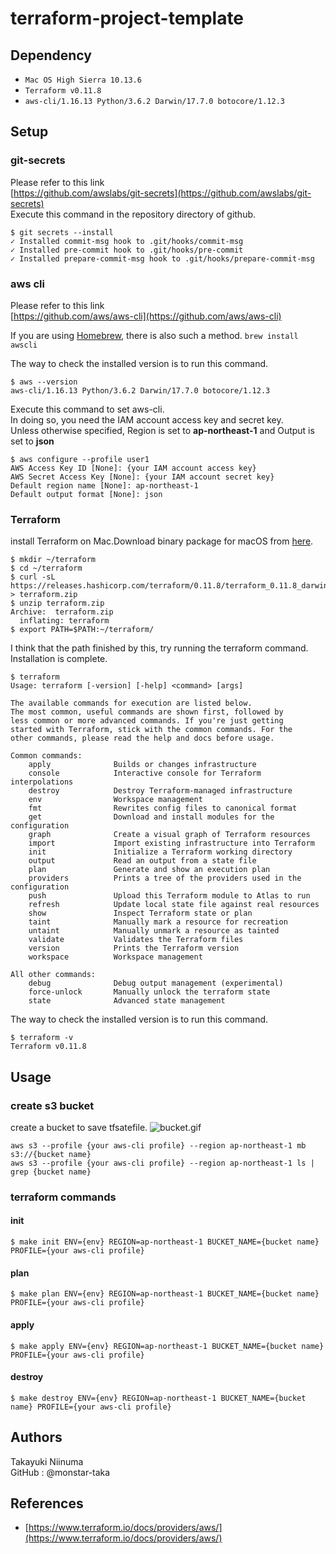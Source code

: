 # terraform-project-template

## Dependency
- `Mac OS High Sierra 10.13.6`
- `Terraform v0.11.8`
- `aws-cli/1.16.13 Python/3.6.2 Darwin/17.7.0 botocore/1.12.3`

## Setup
### git-secrets
Please refer to this link  
[https://github.com/awslabs/git-secrets](https://github.com/awslabs/git-secrets)  
Execute this command in the repository directory of github.
```
$ git secrets --install
✓ Installed commit-msg hook to .git/hooks/commit-msg
✓ Installed pre-commit hook to .git/hooks/pre-commit
✓ Installed prepare-commit-msg hook to .git/hooks/prepare-commit-msg
```

### aws cli
Please refer to this link  
[https://github.com/aws/aws-cli](https://github.com/aws/aws-cli)

If you are using [Homebrew](https://brew.sh/), there is also such a method.
`brew install awscli`

The way to check the installed version is to run this command.
```
$ aws --version
aws-cli/1.16.13 Python/3.6.2 Darwin/17.7.0 botocore/1.12.3
```

Execute this command to set aws-cli.  
In doing so, you need the IAM account access key and secret key.  
Unless otherwise specified, Region is set to **ap-northeast-1** and Output is set to **json**
```
$ aws configure --profile user1
AWS Access Key ID [None]: {your IAM account access key}
AWS Secret Access Key [None]: {your IAM account secret key}
Default region name [None]: ap-northeast-1
Default output format [None]: json
```

### Terraform
install Terraform on Mac.Download binary package for macOS from [here](https://www.terraform.io/downloads.html).
```
$ mkdir ~/terraform
$ cd ~/terraform
$ curl -sL https://releases.hashicorp.com/terraform/0.11.8/terraform_0.11.8_darwin_amd64.zip > terraform.zip
$ unzip terraform.zip
Archive:  terraform.zip
  inflating: terraform
$ export PATH=$PATH:~/terraform/
```

I think that the path finished by this, try running the terraform command. Installation is complete.
```
$ terraform
Usage: terraform [-version] [-help] <command> [args]

The available commands for execution are listed below.
The most common, useful commands are shown first, followed by
less common or more advanced commands. If you're just getting
started with Terraform, stick with the common commands. For the
other commands, please read the help and docs before usage.

Common commands:
    apply              Builds or changes infrastructure
    console            Interactive console for Terraform interpolations
    destroy            Destroy Terraform-managed infrastructure
    env                Workspace management
    fmt                Rewrites config files to canonical format
    get                Download and install modules for the configuration
    graph              Create a visual graph of Terraform resources
    import             Import existing infrastructure into Terraform
    init               Initialize a Terraform working directory
    output             Read an output from a state file
    plan               Generate and show an execution plan
    providers          Prints a tree of the providers used in the configuration
    push               Upload this Terraform module to Atlas to run
    refresh            Update local state file against real resources
    show               Inspect Terraform state or plan
    taint              Manually mark a resource for recreation
    untaint            Manually unmark a resource as tainted
    validate           Validates the Terraform files
    version            Prints the Terraform version
    workspace          Workspace management

All other commands:
    debug              Debug output management (experimental)
    force-unlock       Manually unlock the terraform state
    state              Advanced state management
```

The way to check the installed version is to run this command.
```
$ terraform -v
Terraform v0.11.8
```


## Usage
### create s3 bucket
create a bucket to save tfsatefile.
![bucket.gif](https://github.com/monstar-lab/terraform-project-template/blob/master/files/bucket.gif)

```
aws s3 --profile {your aws-cli profile} --region ap-northeast-1 mb s3://{bucket name}
aws s3 --profile {your aws-cli profile} --region ap-northeast-1 ls | grep {bucket name}
```

### terraform commands
#### init
```
$ make init ENV={env} REGION=ap-northeast-1 BUCKET_NAME={bucket name} PROFILE={your aws-cli profile}
```

#### plan
```
$ make plan ENV={env} REGION=ap-northeast-1 BUCKET_NAME={bucket name} PROFILE={your aws-cli profile}
```

#### apply
```
$ make apply ENV={env} REGION=ap-northeast-1 BUCKET_NAME={bucket name} PROFILE={your aws-cli profile}
```

#### destroy
```
$ make destroy ENV={env} REGION=ap-northeast-1 BUCKET_NAME={bucket name} PROFILE={your aws-cli profile}
```

## Authors
Takayuki Niinuma  
GitHub : @monstar-taka

## References
- [https://www.terraform.io/docs/providers/aws/](https://www.terraform.io/docs/providers/aws/)

